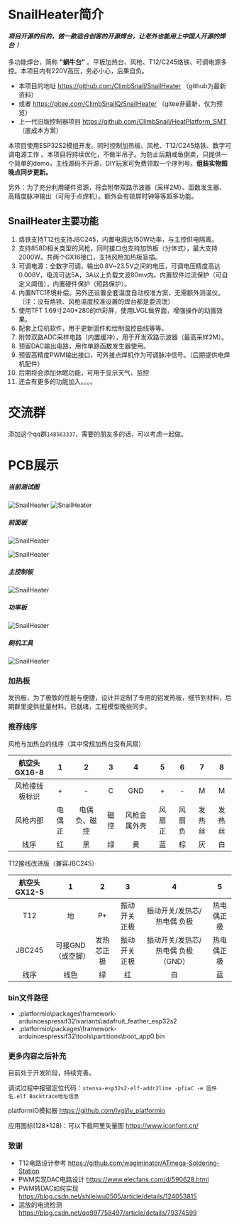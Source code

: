 # SnailHeater简介

#### _项目开源的目的，做一款适合创客的开源焊台，让老外也能用上中国人开源的焊台！_

多功能焊台，简称 __"蜗牛台"__ 。平板加热台、风枪、T12/C245烙铁、可调电源多控。本项目内有220V高压，务必小心，后果自负。

* 本项目的地址 https://github.com/ClimbSnail/SnailHeater （github为最新资料）
* 或者 https://gitee.com/ClimbSnailQ/SnailHeater （gitee非最新，仅为预览）
* 上一代旧版控制器项目 https://github.com/ClimbSnail/HeatPlatform_SMT （底成本方案）

本项目使用ESP32S2模组开发。同时控制加热板、风枪、T12/C245烙铁、数字可调电源工作 。本项目将持续优化，不做半吊子。为防止后期咸鱼倒卖，只提供一个简单的demo，主线源码不开源，DIY玩家可免费领取一个序列号。__组装实物图晚点同步更新。__

另外：为了充分利用硬件资源，将会附带双路示波器（采样2M）、函数发生器、高精度脉冲输出（可用于点焊机）。额外会有锁屏时钟等等超多功能。

## SnailHeater主要功能
1. 烙铁支持T12也支持JBC245，内置电源达150W功率，与主控供电隔离。
2. 支持858D相关类型的风枪，同时接口也支持加热板（分体式），最大支持2000W。共两个GX16接口，支持风枪加热板盲插。
3. 可调电源：全数字可调，输出0.8V~23.5V之间的电压，可调电压精度高达0.008V，电流可达5A，3A以上负载文波80mv内。内置软件过流保护（可自定义阈值），内置硬件保护（短路保护）。
4. 内置NTC环境补偿。另外还设置全套温度自动校准方案，无需额外测温仪。（注：没有烙铁、风枪温度校准设置的焊台都是耍流氓）
5. 使用TFT 1.69寸240*280的tft彩屏，使用LVGL做界面，增强操作的动画效果。
6. 配套上位机软件，用于更新固件和绘制温控曲线等等。
7. 附带双路ADC采样电路（内置缓冲），用于开发双路示波器（最高采样2M）。
8. 预留DAC输出电路，用作单路函数发生器使用。
9. 预留高精度PWM输出接口，可外接点焊机作为可调脉冲信号。（后期提供电焊机配件）
10. 后期将会添加休眠功能，可用于显示天气、监控
8. 还会有更多的功能加入。。。。

# 交流群
添加这个qq群`148563337`，需要的朋友多的话，可以考虑一起做。

# PCB展示
##### 当前测试图
![SnailHeater](Images/SnailHeater_main.jpg)
![SnailHeater](Images/main.jpg)

##### 前面板
![SnailHeater](Images/SnailHeater.png)

![SnailHeater](Images/SnailHeater_Screen_B.png)

##### 主控制板
![SnailHeater](Images/SnailHeater_Ctrl.png)

##### 功率板
![SnailHeater](Images/SnailHeater_Power.png)

##### 刷机工具
![SnailHeater](Images/配套刷机工具.png)

### 加热板
发热板，为了极致的性能与便捷，设计并定制了专用的铝发热板，细节到材料，后期群里提供批量材料。已就绪，工程模型晚些同步。

### 推荐线序
风枪与加热台的线序（其中常规加热台没有风扇）

航空头 GX16-8 | 1 | 2 | 3 | 4 | 5 | 6 | 7 | 8
:-: | :-: | :-: | :-: | :-: | :-: | :-: | :-: | :-:
风枪接线板标识 | + | - | C | GND | + | - | M | M
风枪内部 | 电偶正 | 电偶负、磁控 | 磁控 | 风枪金属外壳 | 风扇正 | 风扇负 | 发热丝 | 发热丝
线序 | 红 | 黑 | 绿 | 黄 | 蓝 | 棕 | 灰 | 白

T12接线改进版（兼容JBC245）

航空头 GX12-5 | 1 | 2 | 3 | 4 | 5
:-: | :-: | :-: | :-: | :-: | :-:
T12 | 地 | P+ | 振动开关正极 | 振动开关/发热芯/热电偶 负极 | 热电偶正极
JBC245 | 可接GND（或空脚） | 发热芯正极 | 振动开关正极 | 振动开关/发热芯/热电偶 负极（GND） | 热电偶正极
线序 | 线色 | 绿 | 红 | 白 | 蓝 | 黑

### bin文件路径
* .platformio\packages\framework-arduinoespressif32\variants\adafruit_feather_esp32s2
* .platformio\packages\framework-arduinoespressif32\tools\partitions\boot_app0.bin

### 更多内容之后补充
目前处于开发阶段，持续完善。

调试过程中报错定位代码：`xtensa-esp32s2-elf-addr2line -pfiaC -e 固件名.elf Backtrace地址信息`

platformIO模拟器 https://github.com/lvgl/lv_platformio

应用图标(128*128)：可以下载阿里矢量图 https://www.iconfont.cn/



### 致谢
* T12电路设计参考 https://github.com/wagiminator/ATmega-Soldering-Station
* PWM实现DAC电路设计 https://www.elecfans.com/d/590628.html
* PWM转DAC如何实现 https://blog.csdn.net/shileiwu0505/article/details/124053815
* 运放的电流检测 https://blog.csdn.net/qq997758497/article/details/79374599